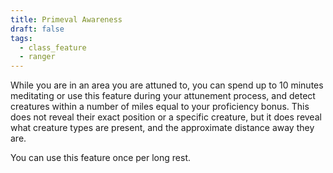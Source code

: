 ```yaml
---
title: Primeval Awareness
draft: false
tags:
  - class_feature
  - ranger
---
```

While you are in an area you are attuned to, you can spend up to 10 minutes meditating or use this feature during your attunement process, and detect creatures within a number of miles equal to your proficiency bonus. This does not reveal their exact position or a specific creature, but it does reveal what creature types are present, and the approximate distance away they are.

You can use this feature once per long rest.
